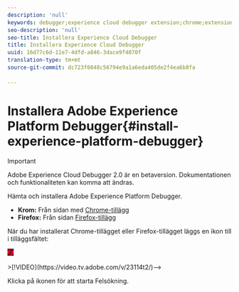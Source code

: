 ```yaml
---
description: 'null'
keywords: debugger;experience cloud debugger extension;chrome;extension;install
seo-description: 'null'
seo-title: Installera Experience Cloud Debugger
title: Installera Experience Cloud Debugger
uuid: 16d77c6d-11e7-4dfd-a846-3dace9f4070f
translation-type: tm+mt
source-git-commit: dc723f0848c56794e9a1a6eda405de2f4ea6b8fa

---
```



# Installera Adobe Experience Platform Debugger{#install-experience-platform-debugger}

> [!IMPORTANT]
>
> Adobe Experience Cloud Debugger 2.0 är en betaversion. Dokumentationen och funktionaliteten kan komma att ändras.

Hämta och installera Adobe Experience Platform Debugger.

* **Krom:** Från sidan med [Chrome-tillägg](https://chrome.google.com/webstore/detail/adobe-experience-cloud-de/ocdmogmohccmeicdhlhhgepeaijenapj)
* **Firefox:** Från sidan [Firefox-tillägg](https://addons.mozilla.org/en-US/firefox/addon/adobe-experience-platform-dbg/)

När du har installerat Chrome-tillägget eller Firefox-tillägget läggs en ikon till i tilläggsfältet:

![](assets/start-icon.jpg)

<!-->>[!VIDEO](https://video.tv.adobe.com/v/23114t2/)-->

Klicka på ikonen för att starta Felsökning.

